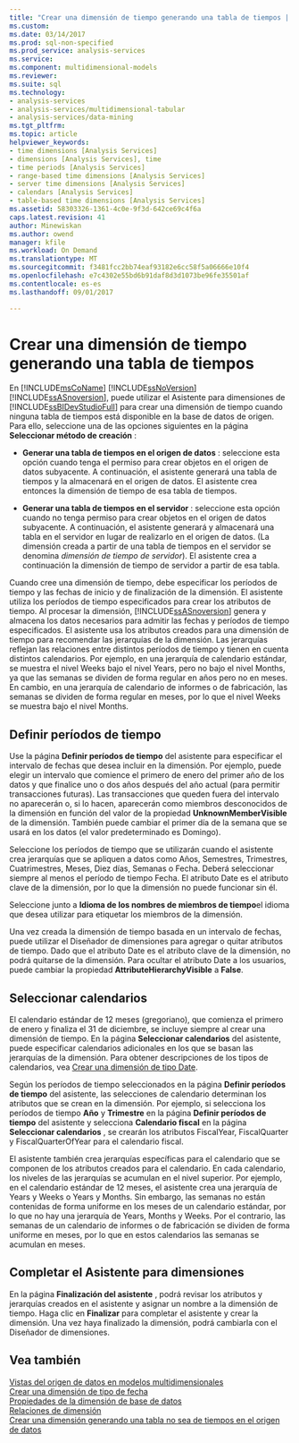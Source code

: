 ```yaml
---
title: "Crear una dimensión de tiempo generando una tabla de tiempos | Documentos de Microsoft"
ms.custom: 
ms.date: 03/14/2017
ms.prod: sql-non-specified
ms.prod_service: analysis-services
ms.service: 
ms.component: multidimensional-models
ms.reviewer: 
ms.suite: sql
ms.technology:
- analysis-services
- analysis-services/multidimensional-tabular
- analysis-services/data-mining
ms.tgt_pltfrm: 
ms.topic: article
helpviewer_keywords:
- time dimensions [Analysis Services]
- dimensions [Analysis Services], time
- time periods [Analysis Services]
- range-based time dimensions [Analysis Services]
- server time dimensions [Analysis Services]
- calendars [Analysis Services]
- table-based time dimensions [Analysis Services]
ms.assetid: 58303326-1361-4c0e-9f3d-642ce69c4f6a
caps.latest.revision: 41
author: Minewiskan
ms.author: owend
manager: kfile
ms.workload: On Demand
ms.translationtype: MT
ms.sourcegitcommit: f3481fcc2bb74eaf93182e6cc58f5a06666e10f4
ms.openlocfilehash: e7c4302e55bd6b91daf8d3d1073be96fe35501af
ms.contentlocale: es-es
ms.lasthandoff: 09/01/2017

---
```

# <a name="create-a-time-dimension-by-generating-a-time-table"></a>Crear una dimensión de tiempo generando una tabla de tiempos
  En [!INCLUDE[msCoName](../../includes/msconame-md.md)] [!INCLUDE[ssNoVersion](../../includes/ssnoversion-md.md)] [!INCLUDE[ssASnoversion](../../includes/ssasnoversion-md.md)], puede utilizar el Asistente para dimensiones de [!INCLUDE[ssBIDevStudioFull](../../includes/ssbidevstudiofull-md.md)] para crear una dimensión de tiempo cuando ninguna tabla de tiempos está disponible en la base de datos de origen. Para ello, seleccione una de las opciones siguientes en la página **Seleccionar método de creación** :  
  
-   **Generar una tabla de tiempos en el origen de datos** : seleccione esta opción cuando tenga el permiso para crear objetos en el origen de datos subyacente. A continuación, el asistente generará una tabla de tiempos y la almacenará en el origen de datos. El asistente crea entonces la dimensión de tiempo de esa tabla de tiempos.  
  
-   **Generar una tabla de tiempos en el servidor** : seleccione esta opción cuando no tenga permiso para crear objetos en el origen de datos subyacente. A continuación, el asistente generará y almacenará una tabla en el servidor en lugar de realizarlo en el origen de datos. (La dimensión creada a partir de una tabla de tiempos en el servidor se denomina *dimensión de tiempo de servidor*). El asistente crea a continuación la dimensión de tiempo de servidor a partir de esa tabla.  
  
 Cuando cree una dimensión de tiempo, debe especificar los períodos de tiempo y las fechas de inicio y de finalización de la dimensión. El asistente utiliza los períodos de tiempo especificados para crear los atributos de tiempo. Al procesar la dimensión, [!INCLUDE[ssASnoversion](../../includes/ssasnoversion-md.md)] genera y almacena los datos necesarios para admitir las fechas y períodos de tiempo especificados. El asistente usa los atributos creados para una dimensión de tiempo para recomendar las jerarquías de la dimensión. Las jerarquías reflejan las relaciones entre distintos períodos de tiempo y tienen en cuenta distintos calendarios. Por ejemplo, en una jerarquía de calendario estándar, se muestra el nivel Weeks bajo el nivel Years, pero no bajo el nivel Months, ya que las semanas se dividen de forma regular en años pero no en meses. En cambio, en una jerarquía de calendario de informes o de fabricación, las semanas se dividen de forma regular en meses, por lo que el nivel Weeks se muestra bajo el nivel Months.  
  
## <a name="define-time-periods"></a>Definir períodos de tiempo  
 Use la página **Definir períodos de tiempo** del asistente para especificar el intervalo de fechas que desea incluir en la dimensión. Por ejemplo, puede elegir un intervalo que comience el primero de enero del primer año de los datos y que finalice uno o dos años después del año actual (para permitir transacciones futuras). Las transacciones que queden fuera del intervalo no aparecerán o, si lo hacen, aparecerán como miembros desconocidos de la dimensión en función del valor de la propiedad **UnknownMemberVisible** de la dimensión. También puede cambiar el primer día de la semana que se usará en los datos (el valor predeterminado es Domingo).  
  
 Seleccione los períodos de tiempo que se utilizarán cuando el asistente crea jerarquías que se apliquen a datos como Años, Semestres, Trimestres, Cuatrimestres, Meses, Diez días, Semanas o Fecha. Deberá seleccionar siempre al menos el período de tiempo Fecha. El atributo Date es el atributo clave de la dimensión, por lo que la dimensión no puede funcionar sin él.  
  
 Seleccione junto a **Idioma de los nombres de miembros de tiempo**el idioma que desea utilizar para etiquetar los miembros de la dimensión.  
  
 Una vez creada la dimensión de tiempo basada en un intervalo de fechas, puede utilizar el Diseñador de dimensiones para agregar o quitar atributos de tiempo. Dado que el atributo Date es el atributo clave de la dimensión, no podrá quitarse de la dimensión. Para ocultar el atributo Date a los usuarios, puede cambiar la propiedad **AttributeHierarchyVisible** a **False**.  
  
## <a name="select-calendars"></a>Seleccionar calendarios  
 El calendario estándar de 12 meses (gregoriano), que comienza el primero de enero y finaliza el 31 de diciembre, se incluye siempre al crear una dimensión de tiempo. En la página **Seleccionar calendarios** del asistente, puede especificar calendarios adicionales en los que se basan las jerarquías de la dimensión. Para obtener descripciones de los tipos de calendarios, vea [Crear una dimensión de tipo Date](../../analysis-services/multidimensional-models/database-dimensions-create-a-date-type-dimension.md).  
  
 Según los períodos de tiempo seleccionados en la página **Definir períodos de tiempo** del asistente, las selecciones de calendario determinan los atributos que se crean en la dimensión. Por ejemplo, si selecciona los períodos de tiempo **Año** y **Trimestre** en la página **Definir períodos de tiempo** del asistente y selecciona **Calendario fiscal** en la página **Seleccionar calendarios** , se crearán los atributos FiscalYear, FiscalQuarter y FiscalQuarterOfYear para el calendario fiscal.  
  
 El asistente también crea jerarquías específicas para el calendario que se componen de los atributos creados para el calendario. En cada calendario, los niveles de las jerarquías se acumulan en el nivel superior. Por ejemplo, en el calendario estándar de 12 meses, el asistente crea una jerarquía de Years y Weeks o Years y Months. Sin embargo, las semanas no están contenidas de forma uniforme en los meses de un calendario estándar, por lo que no hay una jerarquía de Years, Months y Weeks. Por el contrario, las semanas de un calendario de informes o de fabricación se dividen de forma uniforme en meses, por lo que en estos calendarios las semanas se acumulan en meses.  
  
## <a name="completing-the-dimension-wizard"></a>Completar el Asistente para dimensiones  
 En la página **Finalización del asistente** , podrá revisar los atributos y jerarquías creados en el asistente y asignar un nombre a la dimensión de tiempo. Haga clic en **Finalizar** para completar el asistente y crear la dimensión. Una vez haya finalizado la dimensión, podrá cambiarla con el Diseñador de dimensiones.  
  
## <a name="see-also"></a>Vea también  
 [Vistas del origen de datos en modelos multidimensionales](../../analysis-services/multidimensional-models/data-source-views-in-multidimensional-models.md)   
 [Crear una dimensión de tipo de fecha](../../analysis-services/multidimensional-models/database-dimensions-create-a-date-type-dimension.md)   
 [Propiedades de la dimensión de base de datos](../../analysis-services/multidimensional-models-olap-logical-dimension-objects/database-dimension-properties.md)   
 [Relaciones de dimensión](../../analysis-services/multidimensional-models-olap-logical-cube-objects/dimension-relationships.md)   
 [Crear una dimensión generando una tabla no sea de tiempos en el origen de datos](../../analysis-services/multidimensional-models/create-a-dimension-by-generating-a-non-time-table-in-the-data-source.md)  
  
  

